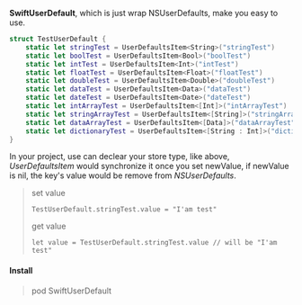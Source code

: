 
**SwiftUserDefault**, which is just wrap NSUserDefaults, make you easy to use.

```swift
struct TestUserDefault {
    static let stringTest = UserDefaultsItem<String>("stringTest")
    static let boolTest = UserDefaultsItem<Bool>("boolTest")
    static let intTest = UserDefaultsItem<Int>("intTest")
    static let floatTest = UserDefaultsItem<Float>("floatTest")
    static let doubleTest = UserDefaultsItem<Double>("doubleTest")
    static let dataTest = UserDefaultsItem<Data>("dataTest")
    static let dateTest = UserDefaultsItem<Date>("dateTest")
    static let intArrayTest = UserDefaultsItem<[Int]>("intArrayTest")
    static let stringArrayTest = UserDefaultsItem<[String]>("stringArrayTest")
    static let dataArrayTest = UserDefaultsItem<[Data]>("dataArrayTest")
    static let dictionaryTest = UserDefaultsItem<[String : Int]>("dictionary<String : Int>Testionary")
}
```

In your project, use can declear your store type, like above, *UserDefaultsItem* would synchronize it once you set newValue, if newValue is nil, the key's value would be remove from *NSUserDefaults*.

>  set value
>
>  ```
>  TestUserDefault.stringTest.value = "I'am test"
>  ```
>
>  get value
>
>  ```
>  let value = TestUserDefault.stringTest.value // will be "I'am test"
>  ```



#### Install

> pod SwiftUserDefault

